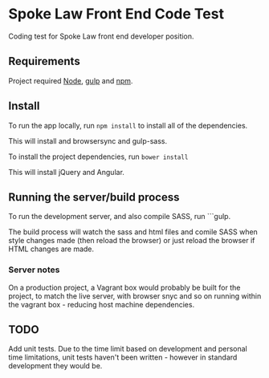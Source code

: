 # Spoke Law Front End Code Test

Coding test for Spoke Law front end developer position.

## Requirements

Project required [Node](https://nodejs.org/en/), [gulp](http://gulpjs.com/) and [npm](https://www.npmjs.com/).

## Install

To run the app locally, run ```npm install``` to install all of the dependencies.

This will install and browsersync and gulp-sass.

To install the project dependencies, run ```bower install```

This will install jQuery and Angular.

## Running the server/build process

To run the development server, and also compile SASS, run ```gulp.

The build process will watch the sass and html files and comile SASS when style changes made (then reload the browser) or just reload the browser if HTML changes are made.

### Server notes

On a production project, a Vagrant box would probably be built for the project, to match the live server, with browser snyc and so on running within the vagrant box - reducing host machine dependencies.


## TODO

Add unit tests.  Due to the time limit based on development and personal time limitations, unit tests haven't been written - however in standard development they would be.

